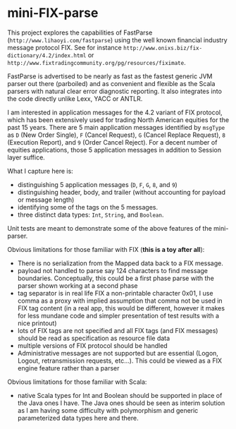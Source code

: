 # mini-FIX-parse
This project explores the capabilities of FastParse (`http://www.lihaoyi.com/fastparse`) using the well known financial industry message protocol FIX. See for instance `http://www.onixs.biz/fix-dictionary/4.2/index.html` or `http://www.fixtradingcommunity.org/pg/resources/fiximate`.

FastParse is advertised to be nearly as fast as the fastest generic JVM parser out there (parboiled) and as convenient and flexible as the Scala parsers with
 natural clear error diagnostic reporting. It also integrates into the code directly unlike Lexx, YACC or ANTLR.

I am interested in application messages for the 4.2 variant of FIX protocol, which has been extensively used for trading North American equities for the past 15 years. There are 5 main application messages identified by `msgType` as `D` (New Order Single), `F` (Cancel Request), `G` (Cancel Replace Request), `8` (Execution Report), and `9` (Order Cancel Reject). For a decent number of equities applications, those 5 application messages in addition to Session layer suffice.

What I capture here is:
- distinguishing 5 application messages (`D`, `F`, `G`, `8`, and `9`)
- distinguishing header, body, and trailer (without accounting for payload or message length)
- identifying some of the tags on the 5 messages.
- three distinct data types: `Int`, `String`, and `Boolean`.

Unit tests are meant to demonstrate some of the above features of the mini-parser.

Obvious limitations for those familiar with FIX (**this is a toy after all**):
- There is no serialization from the Mapped data back to a FIX message.
- payload not handled to parse say 124 characters to find message boundaries. Conceptually, this could be a first phase parse with the parser shown working 
at a second phase
- tag separator is in real life FIX a non-printable character 0x01, I use comma as a proxy with implied assumption that comma not be used in FIX tag content 
(in a real app, this would be different, however it makes for less mundane code and simpler presentation of test results with a nice printout)
- lots of FIX tags are not specified and all FIX tags (and FIX messages) should be read as specification as resource file data
- multiple versions of FIX protocol should be handled
- Administrative messages are not supported but are essential (Logon, Logout, retransmission requests, etc...). This could be viewed as a FIX engine feature 
rather than a parser

Obvious limitations for those familiar with Scala:
- native Scala types for Int and Boolean should be supported in place of the Java ones I have. The Java ones should be seen as interim solution as I am 
having some difficulty with polymorphism and generic parameterized data types  here and there.
 
